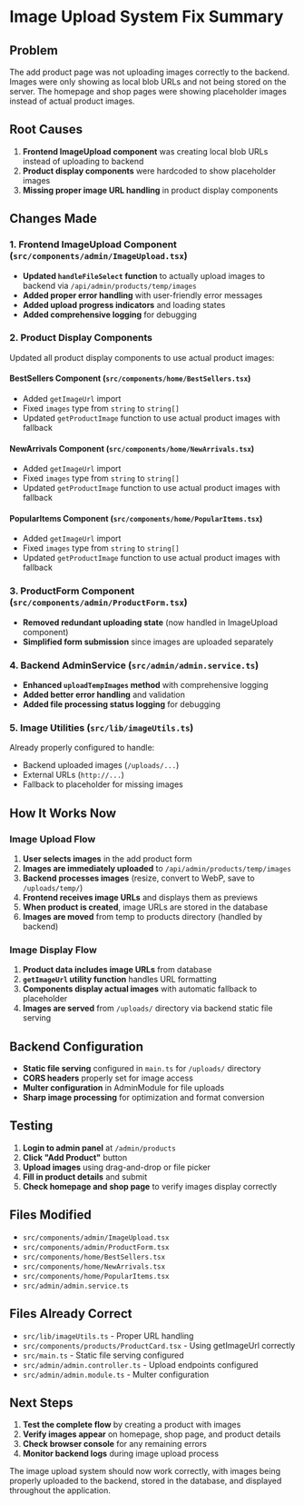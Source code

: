 # Image Upload System Fix Summary

## Problem
The add product page was not uploading images correctly to the backend. Images were only showing as local blob URLs and not being stored on the server. The homepage and shop pages were showing placeholder images instead of actual product images.

## Root Causes
1. **Frontend ImageUpload component** was creating local blob URLs instead of uploading to backend
2. **Product display components** were hardcoded to show placeholder images
3. **Missing proper image URL handling** in product display components

## Changes Made

### 1. Frontend ImageUpload Component (`src/components/admin/ImageUpload.tsx`)
- **Updated `handleFileSelect` function** to actually upload images to backend via `/api/admin/products/temp/images`
- **Added proper error handling** with user-friendly error messages
- **Added upload progress indicators** and loading states
- **Added comprehensive logging** for debugging

### 2. Product Display Components
Updated all product display components to use actual product images:

#### BestSellers Component (`src/components/home/BestSellers.tsx`)
- Added `getImageUrl` import
- Fixed `images` type from `string` to `string[]`
- Updated `getProductImage` function to use actual product images with fallback

#### NewArrivals Component (`src/components/home/NewArrivals.tsx`)
- Added `getImageUrl` import
- Fixed `images` type from `string` to `string[]`
- Updated `getProductImage` function to use actual product images with fallback

#### PopularItems Component (`src/components/home/PopularItems.tsx`)
- Added `getImageUrl` import
- Fixed `images` type from `string` to `string[]`
- Updated `getProductImage` function to use actual product images with fallback

### 3. ProductForm Component (`src/components/admin/ProductForm.tsx`)
- **Removed redundant uploading state** (now handled in ImageUpload component)
- **Simplified form submission** since images are uploaded separately

### 4. Backend AdminService (`src/admin/admin.service.ts`)
- **Enhanced `uploadTempImages` method** with comprehensive logging
- **Added better error handling** and validation
- **Added file processing status logging** for debugging

### 5. Image Utilities (`src/lib/imageUtils.ts`)
Already properly configured to handle:
- Backend uploaded images (`/uploads/...`)
- External URLs (`http://...`)
- Fallback to placeholder for missing images

## How It Works Now

### Image Upload Flow
1. **User selects images** in the add product form
2. **Images are immediately uploaded** to `/api/admin/products/temp/images`
3. **Backend processes images** (resize, convert to WebP, save to `/uploads/temp/`)
4. **Frontend receives image URLs** and displays them as previews
5. **When product is created**, image URLs are stored in the database
6. **Images are moved** from temp to products directory (handled by backend)

### Image Display Flow
1. **Product data includes image URLs** from database
2. **`getImageUrl` utility function** handles URL formatting
3. **Components display actual images** with automatic fallback to placeholder
4. **Images are served** from `/uploads/` directory via backend static file serving

## Backend Configuration
- **Static file serving** configured in `main.ts` for `/uploads/` directory
- **CORS headers** properly set for image access
- **Multer configuration** in AdminModule for file uploads
- **Sharp image processing** for optimization and format conversion

## Testing
1. **Login to admin panel** at `/admin/products`
2. **Click "Add Product"** button
3. **Upload images** using drag-and-drop or file picker
4. **Fill in product details** and submit
5. **Check homepage and shop page** to verify images display correctly

## Files Modified
- `src/components/admin/ImageUpload.tsx`
- `src/components/admin/ProductForm.tsx`
- `src/components/home/BestSellers.tsx`
- `src/components/home/NewArrivals.tsx`
- `src/components/home/PopularItems.tsx`
- `src/admin/admin.service.ts`

## Files Already Correct
- `src/lib/imageUtils.ts` - Proper URL handling
- `src/components/products/ProductCard.tsx` - Using getImageUrl correctly
- `src/main.ts` - Static file serving configured
- `src/admin/admin.controller.ts` - Upload endpoints configured
- `src/admin/admin.module.ts` - Multer configuration

## Next Steps
1. **Test the complete flow** by creating a product with images
2. **Verify images appear** on homepage, shop page, and product details
3. **Check browser console** for any remaining errors
4. **Monitor backend logs** during image upload process

The image upload system should now work correctly, with images being properly uploaded to the backend, stored in the database, and displayed throughout the application.